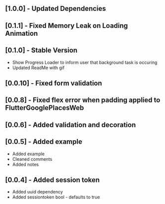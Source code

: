 ## [1.0.0] - Updated Dependencies

## [0.1.1] - Fixed Memory Leak on Loading Animation

## [0.1.0] - Stable Version

* Show Progress Loader to inform user that background task is occuring
* Updated ReadMe with gif

## [0.0.10] - Fixed form validation

## [0.0.8] - Fixed flex error when padding applied to FlutterGooglePlacesWeb

## [0.0.6] - Added validation and decoration

## [0.0.5] - Added example

* Added example
* Cleaned comments
* Added notes

## [0.0.4] - Added session token

* Added uuid dependency
* Added sessiontoken bool - defaults to true
